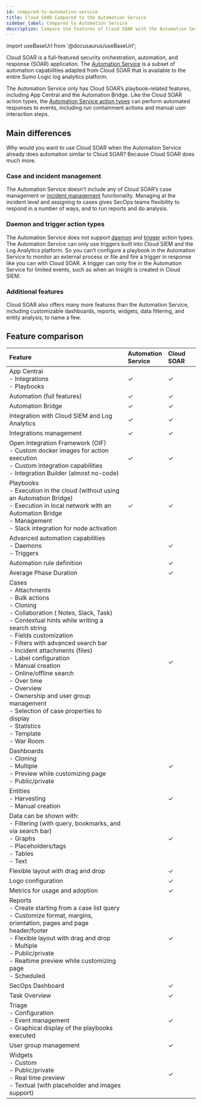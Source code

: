 ```yaml
---
id: compared-to-automation-service
title: Cloud SOAR Compared to the Automation Service
sidebar_label: Compared to Automation Service
description: Compare the features of Cloud SOAR with the Automation Service.
---
```


import useBaseUrl from '@docusaurus/useBaseUrl';

Cloud SOAR is a full-featured security orchestration, automation, and response (SOAR) application. The [Automation Service](/docs/platform-services/automation-service/about-automation-service/) is a subset of automation capabilities adapted from Cloud SOAR that is available to the entire Sumo Logic log analytics platform. 

The Automation Service only has Cloud SOAR’s playbook-related features, including App Central and the Automation Bridge. Like the Cloud SOAR action types, the [Automation Service action types](/docs/platform-services/automation-service/automation-service-playbooks/#add-an-action-node-to-a-playbook) can perform automated responses to events, including run containment actions and manual user interaction steps. 

## Main differences

Why would you want to use Cloud SOAR when the Automation Service already does automation similar to Cloud SOAR? Because Cloud SOAR does much more.

### Case and incident management

The Automation Service doesn't include any of Cloud SOAR’s case management or [incident management](/docs/cloud-soar/incidents-triage) functionality. Managing at the incident level and assigning to cases gives SecOps teams flexibility to respond in a number of ways, and to run reports and do analysis.

### Daemon and trigger action types

The Automation Service does not support [daemon](/docs/platform-services/automation-service/integration-framework/about-integration-framework/#daemon-action-definitions) and [trigger](/docs/platform-services/automation-service/integration-framework/about-integration-framework/#trigger-action-definitions) action types. The Automation Service can only use triggers built into Cloud SIEM and the Log Analytics platform. So you can’t configure a playbook in the Automation Service to monitor an external process or file and fire a trigger in response like you can with Cloud SOAR. A trigger can only fire in the Automation Service for limited events, such as when an Insight is created in Cloud SIEM.

### Additional features

Cloud SOAR also offers many more features than the Automation Service, including customizable dashboards, reports, widgets, data filtering, and entity analysis, to name a few.

## Feature comparison

| Feature | Automation<br/>Service | Cloud SOAR |
| :-- | :-- | :-- |
| App Central <br/>- Integrations <br/>- Playbooks | &#10003; | &#10003; |
| Automation (full features) | &#10003; | &#10003; | 
|  Automation Bridge | &#10003; | &#10003; | 
| Integration with Cloud SIEM and Log Analytics | &#10003; | &#10003; |
| Integrations management | &#10003; | &#10003; |
| Open Integration Framework (OIF)<br/>- Custom docker images for action execution<br/>- Custom integration capabilities<br/>- Integration Builder (almost no-code) | &#10003; | &#10003; |
| Playbooks<br/>- Execution in the cloud (without using an Automation Bridge)<br/>- Execution in local network with an Automation Bridge<br/>- Management<br/>- Slack integration for node activation | &#10003; | &#10003; |
| Advanced automation capabilities <br/>- Daemons <br/>- Triggers | | &#10003; |
| Automation rule definition |  |  &#10003; | 
| Average Phase Duration |  | &#10003; | 
| Cases <br/>- Attachments<br/>- Bulk actions<br/>- Cloning<br/>- Collaboration ( Notes, Slack, Task)<br/>- Contextual hints while writing a search string<br/>- Fields customization<br/>- Filters with advanced search bar<br/>- Incident attachments (files)<br/>- Label configuration<br/>- Manual creation<br/>- Online/offline search<br/>- Over time<br/>- Overview<br/>- Ownership and user group management<br/>- Selection of case properties to display<br/>- Statistics<br/>- Template<br/>- War Room | | &#10003; |
| Dashboards <br/>- Cloning<br/>- Multiple<br/>- Preview while customizing page<br/>- Public/private | | &#10003; |
| Entities<br/>- Harvesting<br/>- Manual creation | | &#10003; |
| Data can be shown with:<br/>- Filtering (with query, bookmarks, and via search bar)<br/>- Graphs<br/>- Placeholders/tags <br/>- Tables<br/>- Text | | &#10003; |
| Flexible layout with drag and drop | | &#10003; |
| Logo configuration | | &#10003; |
| Metrics for usage and adoption | | &#10003; |
| Reports<br/>- Create starting from a case list query<br/>- Customize format, margins, orientation, pages and page header/footer<br/>- Flexible layout with drag and drop<br/>- Multiple<br/>- Public/private<br/>- Realtime preview while customizing page<br/>- Scheduled | | &#10003; |
| SecOps Dashboard | | &#10003; |
| Task Overview | | &#10003; |
| Triage <br/>- Configuration<br/>- Event management<br/>- Graphical display of the playbooks executed | | &#10003; |
| User group management | | &#10003; |
| Widgets<br/>- Custom<br/>- Public/private<br/>- Real time preview<br/>- Textual (with placeholder and images support) | | &#10003; |




